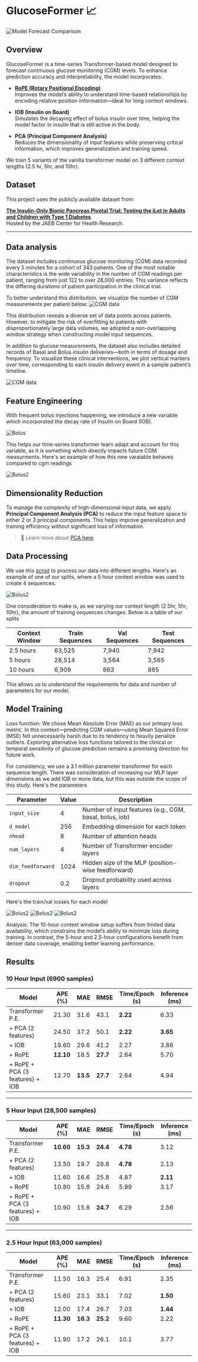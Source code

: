# GlucoseFormer 📈


![Model Forecast Comparison](sample_27_forecast_dark.png)

## Overview

GlucoseFormer is a time-series Transformer-based model designed to forecast continuous glucose monitoring (CGM) levels. To enhance prediction accuracy and interpretability, the model incorporates:

- **[RoPE (Rotary Positional Encoding)](https://arxiv.org/abs/2104.09864)**  
  Improves the model’s ability to understand time-based relationships by encoding relative position information—ideal for long context windows.

- **IOB (Insulin on Board)**  
  Simulates the decaying effect of bolus insulin over time, helping the model factor in insulin that is still active in the body.

- **PCA (Principal Component Analysis)**  
  Reduces the dimensionality of input features while preserving critical information, which improves generalization and training speed.

We train 5 variants of the vanilla transformer model on 3 different context lengths (2.5 hr, 5hr, and 10hr).

## Dataset

This project uses the publicly available dataset from:

**[The Insulin-Only Bionic Pancreas Pivotal Trial: Testing the iLet in Adults and Children with Type 1 Diabetes](https://public.jaeb.org/datasets/diabetes)**  
Hosted by the JAEB Center for Health Research.

---

## Data analysis

The dataset includes continuous glucose monitoring (CGM) data recorded every 5 minutes for a cohort of 343 patients. One of the most notable characteristics is the wide variability in the number of CGM readings per patient, ranging from just 122 to over 28,000 entries. This variance reflects the differing durations of patient participation in the clinical trial.

To better understand this distribution, we visualize the number of CGM measurements per patient below:
![CGM data](patient_counts_distribution.png)

This distribution reveals a diverse set of data points across patients. However, to mitigate the risk of overfitting to patients with disproportionately large data volumes, we adopted a non-overlapping window strategy when constructing model input sequences.

In addition to glucose measurements, the dataset also includes detailed records of Basal and Bolus insulin deliveries—both in terms of dosage and frequency. To visualize these clinical interventions, we plot vertical markers over time, corresponding to each insulin delivery event in a sample patient’s timeline.

![CGM data](cgm_patient_81_day_plot.png)

## Feature Engineering

With frequent bolus injections happening, we introduce a new variable which incorporated the decay rate of Insulin on Board (IOB). 

![Bolus](bolus_decay.png)

This helps our time-series transformer learn adapt and account for this variable, as it is something which directly impacts future CGM measurments. Here's an example of how this new varaiable behaves compared to cgm readings

![Bolus2](cgm_and_iob_side_by_side_with_bolus.png)

## Dimensionality Reduction

To manage the complexity of high-dimensional input data, we apply **Principal Component Analysis (PCA)** to reduce the input feature space to either 2 or 3 principal components. This helps improve generalization and training efficiency without significant loss of information.

> 📘 Learn more about [PCA here](https://en.wikipedia.org/wiki/Principal_component_analysis).


## Data Processing

We use this [script](process_data.py) to process our data into different lengths. Here's an example of one of our splits, where a 5 hour context window was used to create 4 sequences.

![Bolus2](sequence_split_visual.png)

One consideration to make is, as we varying our context length (2.5hr, 5hr, 10hr), the amount of training sequences changes. Below is a table of our splits

| Context Window | Train Sequences | Val Sequences | Test Sequences |
|----------------|------------------|----------------|-----------------|
| 2.5 hours      | 63,525           | 7,940          | 7,942           |
| 5 hours        | 28,514           | 3,564          | 3,565           |
| 10 hours       | 6,909            | 863            | 865             |

This allows us to understand the requirements for data and number of parameters for our model.

## Model Training

Loss function: We chose Mean Absolute Error (MAE) as our primary loss metric. In this context—predicting CGM values—using Mean Squared Error (MSE) felt unnecessarily harsh due to its tendency to heavily penalize outliers. Exploring alternative loss functions tailored to the clinical or temporal sensitivity of glucose prediction remains a promising direction for future work.

For consistency, we use a 3.1 million parameter transformer for each sequence length. There was consideration of increasing our MLP layer dimensions as we add IOB or more data, but this was outside the scope of this study. Here's the parameters

| Parameter         | Value | Description                                         |
|-------------------|-------|-----------------------------------------------------|
| `input_size`      | 4     | Number of input features (e.g., CGM, basal, bolus, iob)  |
| `d_model`         | 256   | Embedding dimension for each token                 |
| `nhead`           | 8     | Number of attention heads                          |
| `num_layers`      | 4     | Number of Transformer encoder layers               |
| `dim_feedforward` | 1024  | Hidden size of the MLP (position-wise feedforward) |
| `dropout`         | 0.2   | Dropout probability used across layers             |

Here's the train/val losses for each model

![Bolus2](train_val_loss_2_5hr_side_by_side.png)
![Bolus2](train_val_loss_5hr_side_by_side.png)
![Bolus2](train_val_loss_10hr_side_by_side.png)

Analysis: The 10-hour context window setup suffers from limited data availability, which constrains the model’s ability to minimize loss during training. In contrast, the 5-hour and 2.5-hour configurations benefit from denser data coverage, enabling better learning performance.

## Results



### 10 Hour Input (6900 samples)

| Model                             | APE (%) | MAE | RMSE | Time/Epoch (s) | Inference (ms) |
|----------------------------------|---------|-----|------|----------------|----------------|
| Transformer P.E.                 | 21.30   | 31.6 | 43.1 | **2.22**           | 6.33           |
| + PCA (2 features)               | 24.50   | 37.2 | 50.1 | **2.22**           | **3.65**       |
| + IOB                            | 19.60   | 29.6 | 41.2 | 2.27           | 3.86           |
| + RoPE                           | **12.10** | 18.5 | **27.7** | 2.64       | 5.70           |
| + RoPE + PCA (3 features) + IOB  | 12.70   | **13.5** | **27.7** | 2.64     | 4.94           |

---

### 5 Hour Input (28,500 samples)

| Model                             | APE (%) | MAE | RMSE | Time/Epoch (s) | Inference (ms) |
|----------------------------------|---------|-----|------|----------------|----------------|
| Transformer P.E.                 | **10.60**   | **15.3** | **24.4** | **4.78**           | 3.12           |
| + PCA (2 features)               | 13.50   | 19.7 | 28.8 | **4.78**           | 2.13           |
| + IOB                            | 11.60   | 16.6 | 25.8 | 4.87           | **2.11**       |
| + RoPE                           | 10.80   | 15.8 | 24.6 | 5.99           | 3.17           |
| + RoPE + PCA (3 features) + IOB  | 10.90 | 15.8 | **24.7** | 6.29  | 2.56           |

---

### 2.5 Hour Input (63,000 samples)

| Model                             | APE (%) | MAE | RMSE | Time/Epoch (s) | Inference (ms) |
|----------------------------------|---------|-----|------|----------------|----------------|
| Transformer P.E.                 | 11.50   | 16.3 | 25.4 | 6.91           | 2.35           |
| + PCA (2 features)               | 15.60   | 23.1 | 33.1 | 7.02           | **1.50**       |
| + IOB                            | 12.00   | 17.4 | 26.7 | 7.03           | **1.44**       |
| + RoPE                           | **11.30** | **16.3** | **25.2** | 9.60       | 2.22           |
| + RoPE + PCA (3 features) + IOB  | 11.90   | 17.2 | 26.1 | 10.1           | 3.77           |






